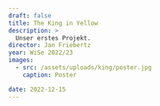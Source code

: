 ```yaml
---
draft: false
title: The King in Yellow
description: >
  Unser erstes Projekt.
director: Jan Friebertz
year: WiSe 2022/23
images:
  - src: /assets/uploads/king/poster.jpg
    caption: Poster

date: 2022-12-15
---
```

